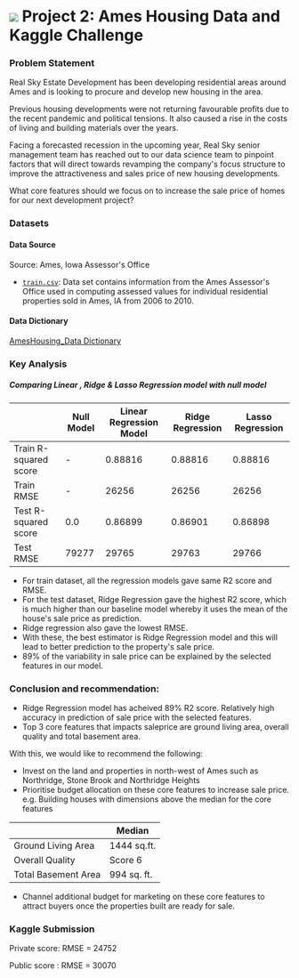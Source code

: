 # ![](https://ga-dash.s3.amazonaws.com/production/assets/logo-9f88ae6c9c3871690e33280fcf557f33.png) Project 2: Ames Housing Data and Kaggle Challenge

### Problem Statement

Real Sky Estate Development has been developing residential areas around Ames and is looking to procure and develop new housing in the area.

Previous housing developments were not returning favourable profits due to the recent pandemic and political tensions. It also caused a rise in the costs of living and building materials over the years.

Facing a forecasted recession in the upcoming year, Real Sky senior management team has reached out to our data science team to pinpoint factors that will direct towards revamping the company's focus structure to improve the attractiveness and sales price of new housing developments.

What core features should we focus on to increase the sale price of homes for our next development project?

### Datasets

#### Data Source
Source: Ames, Iowa Assessor's Office 

* [`train.csv`](./data/train.csv): Data set contains information from the Ames Assessor's Office used in computing assessed values for individual residential properties sold in Ames, IA from 2006 to 2010.

#### Data Dictionary

[AmesHousing_Data Dictionary](http://jse.amstat.org/v19n3/decock/DataDocumentation.txt)

### Key Analysis

##### Comparing Linear , Ridge & Lasso Regression model with null model


|                       | Null Model | Linear Regression Model | Ridge Regression | Lasso Regression |
|-|-|-|-|-|
| Train R-squared score | -          | 0.88816                 | 0.88816          | 0.88816          |
| Train RMSE            | -          | 26256                   | 26256            | 26256            |
| Test R-squared score  | 0.0        | 0.86899                 | 0.86901          | 0.86898          |
| Test RMSE             | 79277      | 29765                   | 29763            | 29766            |

- For train dataset, all the regression  models gave same R2 score and RMSE.
- For the test dataset, Ridge Regression gave the highest R2 score, which is much higher than our baseline model whereby it uses the mean of the house's sale price as prediction. 
- Ridge regression also gave the lowest RMSE. 
- With these, the best estimator is Ridge Regression model and this will lead to better prediction to the property's sale price. 
- 89% of the variability in sale price can be explained by the selected features in our model. 

### Conclusion and recommendation:

- Ridge Regression model has acheived 89% R2 score. Relatively high accuracy in prediction of sale price with the selected features.
- Top 3 core features that impacts saleprice are ground living area, overall quality and total basement area. 

With this, we would like to recommend the following:
- Invest on the land and properties in north-west of Ames such as Northridge, Stone Brook and Northridge Heights
- Prioritise budget allocation on these core features to increase sale price. e.g. Building houses with dimensions above the median for the core features

|                    |    Median    |
|-|-|
|Ground Living Area  | 1444 sq.ft.  |
|Overall Quality     | Score 6      |
|Total Basement Area | 994 sq. ft.  |

- Channel additional budget for marketing on these core features to attract buyers once the properties built are ready for sale.

### Kaggle Submission

Private score: RMSE = 24752

Public score : RMSE = 30070